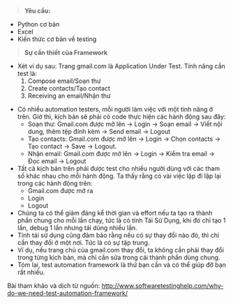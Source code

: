 > **Yêu cầu:** 
* Python cơ bản
* Excel
* Kiến thức cơ bản về testing

> **Sự cần thiết của Framework**

* Xét ví dụ sau: Trang gmail.com là Application Under Test. Tính năng cần test là:
    1. Compose email/Soạn thư
    2. Create contacts/Tạo contact
    3. Receiving an email/Nhận thư

- Có nhiều automation testers, mỗi người làm việc với một tính năng ở trên. Giờ thì, kịch bản sẽ phải có code thực hiện các hành động sau đây:
    - Soạn thư: Gmail.com được mở lên -> Login -> Soạn email -> Viết nội dung, thêm tệp đính kèm -> Send email -> Logout
    - Tạo contacts: Gmail.com được mở lên -> Login -> Chọn contacts -> Tạo contact -> Save -> Logout.
    - Nhận email: Gmail.com được mở lên -> Login -> Kiểm tra email -> Đọc email -> Logout
- Tất cả kịch bản trên phải được test cho nhiều người dùng với các tham số khác nhau cho mỗi hành động. Ta thấy rằng có vài việc lặp đi lặp lại trong các hành động trên:
    - Gmail.com được mở ra
    - Login
    - Logout
- Chúng ta có thể giảm đáng kể thời gian và effort nếu ta tạo ra thành phần chung cho mỗi lần chạy, tức là có tính Tái Sử Dụng, khi đó chỉ tạo 1 lần, debug 1 lần nhưng tái dùng nhiều lần.
- Tính tái sử dụng cũng đảm bảo rằng nếu có sự thay đổi nào đó, thì chỉ cần thay đổi ở một nơi. Tức là có sự tập trung.
- Ví dụ, nếu trang chủ của gmail.com thay đổi, ta không cần phải thay đổi trong từng kịch bản, mà chỉ cần sửa trong cái thành phần dùng chung.
- Tóm lại, test automation framework là thứ bạn cần và có thể giúp đỡ bạn rất nhiều.

Bài tham khảo và dịch từ nguồn: http://www.softwaretestinghelp.com/why-do-we-need-test-automation-framework/
